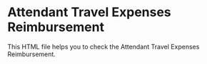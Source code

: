 # Attendant Travel Expenses Reimbursement

This HTML file helps you to check the Attendant Travel Expenses Reimbursement.
